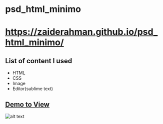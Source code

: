 # psd_html_minimo
# https://zaiderahman.github.io/psd_html_minimo/
## List of content I used
* HTML
* CSS
* Image
* Editor(sublime text)
## [Demo to View](https://zaiderahman.github.io/psd_html_minimo/)

![alt text][screenshot]

[screenshot]:https://github.com/ZaideRahman/psd_html_minimo/blob/main/minimo.jpg
